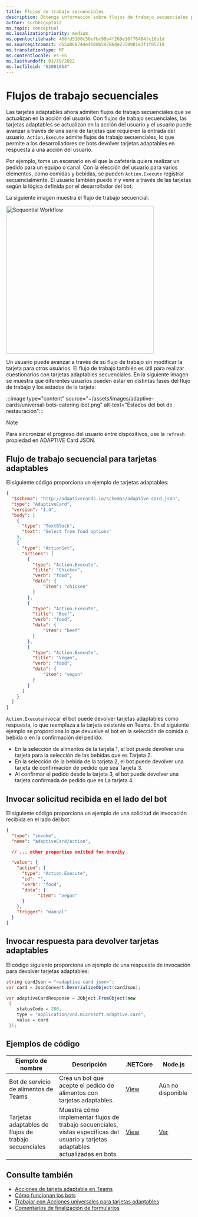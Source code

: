 ```yaml
---
title: Flujos de trabajo secuenciales
description: Obtenga información sobre flujos de trabajo secuenciales para tarjetas adaptables mediante acciones universales con ejemplos de código
author: surbhigupta12
ms.topic: conceptual
ms.localizationpriority: medium
ms.openlocfilehash: 468fd5168c58e7bc99b4f269e10f76484fc16b1d
ms.sourcegitcommit: c65a868744e4108b5d786de2350981e3f1f05718
ms.translationtype: MT
ms.contentlocale: es-ES
ms.lasthandoff: 01/19/2022
ms.locfileid: "62081054"
---
```

# <a name="sequential-workflows"></a>Flujos de trabajo secuenciales

Las tarjetas adaptables ahora admiten flujos de trabajo secuenciales que se actualizan en la acción del usuario. Con flujos de trabajo secuenciales, las tarjetas adaptables se actualizan en la acción del usuario y el usuario puede avanzar a través de una serie de tarjetas que requieren la entrada del usuario. `Action.Execute` admite flujos de trabajo secuenciales, lo que permite a los desarrolladores de bots devolver tarjetas adaptables en respuesta a una acción del usuario.

Por ejemplo, tome un escenario en el que la cafetería quiera realizar un pedido para un equipo o canal. Con la elección del usuario para varios elementos, como comidas y bebidas, se pueden `Action.Execute` registrar secuencialmente. El usuario también puede ir y venir a través de las tarjetas según la lógica definida por el desarrollador del bot. <br/>

La siguiente imagen muestra el flujo de trabajo secuencial:

<img src="~/assets/images/bots/sequentialWorkflow.gif" alt="Sequential Workflow" width="400"/>

Un usuario puede avanzar a través de su flujo de trabajo sin modificar la tarjeta para otros usuarios. El flujo de trabajo también es útil para realizar cuestionarios con tarjetas adaptables secuenciales. En la siguiente imagen se muestra que diferentes usuarios pueden estar en distintas fases del flujo de trabajo y los estados de la tarjeta:

:::image type="content" source="~/assets/images/adaptive-cards/universal-bots-catering-bot.png" alt-text="Estados del bot de restauración":::

> [!NOTE]
> Para sincronizar el progreso del usuario entre dispositivos, use la `refresh` propiedad en ADAPTIVE Card JSON.

## <a name="sequential-workflow-for-adaptive-cards"></a>Flujo de trabajo secuencial para tarjetas adaptables

El siguiente código proporciona un ejemplo de tarjetas adaptables:

```JSON
{
  "$schema": "http://adaptivecards.io/schemas/adaptive-card.json",
  "type": "AdaptiveCard",
  "version": "1.4",
  "body": [
    {
      "type": "TextBlock",
      "text": "Select from food options"
    },
    { 
      "type": "ActionSet",
      "actions": [
        {
          "type": "Action.Execute",
          "title": "Chicken",
          "verb": "food",
          "data": {
              "item": "chicken"
          }
        },
        {
          "type": "Action.Execute",
          "title": "Beef",
          "verb": "food",
          "data": {
              "item": "beef"
          }
        },
        {
          "type": "Action.Execute",
          "title": "Vegan",
          "verb": "food",
          "data": {
              "item": "vegan"
          }
        }
      ]
    }
  ]
}
```

`Action.Execute`invocar el bot puede devolver tarjetas adaptables como respuesta, lo que reemplaza a la tarjeta existente en Teams.
En el siguiente ejemplo se proporciona lo que devuelve el bot en la selección de comida o bebida o en la confirmación del pedido:

* En la selección de alimentos de la tarjeta 1, el bot puede devolver una tarjeta para la selección de las bebidas que es Tarjeta 2.
* En la selección de la bebida de la tarjeta 2, el bot puede devolver una tarjeta de confirmación de pedido que sea Tarjeta 3.
* Al confirmar el pedido desde la tarjeta 3, el bot puede devolver una tarjeta confirmada de pedido que es La tarjeta 4.

## <a name="invoke-request-received-on-bot-side"></a>Invocar solicitud recibida en el lado del bot

El siguiente código proporciona un ejemplo de una solicitud de invocación recibida en el lado del bot:

```JSON
{ 
  "type": "invoke",
  "name": "adaptiveCard/action",

  // ... other properties omitted for brevity

  "value": { 
    "action": { 
      "type": "Action.Execute", 
      "id": "", 
      "verb": "food",
      "data": { 
            "item": "vegan"
      } 
    },
    "trigger": "manual" 
  }
}
```

## <a name="invoke-response-to-return-adaptive-cards"></a>Invocar respuesta para devolver tarjetas adaptables

El código siguiente proporciona un ejemplo de una respuesta de invocación para devolver tarjetas adaptables:

```C#
string cardJson = "<adaptive card json>";
var card = JsonConvert.DeserializeObject(cardJson);

var adaptiveCardResponse = JObject.FromObject(new
 {
    statusCode = 200,
    type = "application/vnd.microsoft.adaptive.card",
    value = card
 });
```

## <a name="code-samples"></a>Ejemplos de código

|Ejemplo de nombre | Descripción | .NETCore | Node.js |
|----------------|-----------------|--------------|--------------|
| Bot de servicio de alimentos de Teams | Crea un bot que acepte el pedido de alimentos con tarjetas adaptables. |[View](https://github.com/OfficeDev/Microsoft-Teams-Samples/tree/main/samples/bot-teams-catering/csharp)| Aún no disponible |
| Tarjetas adaptables de flujos de trabajo secuenciales | Muestra cómo implementar flujos de trabajo secuenciales, vistas específicas del usuario y tarjetas adaptables actualizadas en bots. | [View](https://github.com/OfficeDev/Microsoft-Teams-Samples/tree/main/samples/bot-sequential-flow-adaptive-cards/csharp) | [Ver](https://github.com/OfficeDev/Microsoft-Teams-Samples/tree/main/samples/bot-sequential-flow-adaptive-cards/nodejs) |


## <a name="see-also"></a>Consulte también

* [Acciones de tarjeta adaptable en Teams](~/task-modules-and-cards/cards/cards-actions.md#adaptive-cards-actions)
* [Cómo funcionan los bots](/azure/bot-service/bot-builder-basics?view=azure-bot-service-4.0&preserve-view=true)
* [Trabajar con Acciones universales para tarjetas adaptables](Work-with-universal-actions-for-adaptive-cards.md)
* [Comentarios de finalización de formularios](~/bots/how-to/conversations/conversation-messages.md#form-completion-feedback)